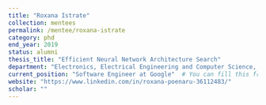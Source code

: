 ```yaml
---
title: "Roxana Istrate"
collection: mentees
permalink: /mentee/roxana-istrate
category: phd
end_year: 2019
status: alumni
thesis_title: "Efficient Neural Network Architecture Search"
department: "Electronics, Electrical Engineering and Computer Science, Queens University Belfst (co-advised with Cristiano Malossi, Costas Bekas)"
current_position: "Software Engineer at Google"  # You can fill this from LinkedIn
website: "https://www.linkedin.com/in/roxana-poenaru-36112483/"
scholar: ""
---
```

